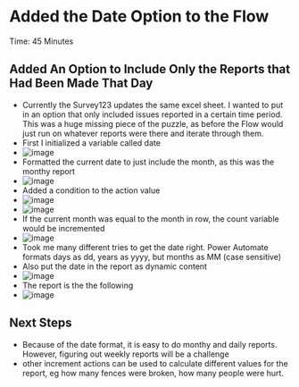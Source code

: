 # Added the Date Option to the Flow
Time: 45 Minutes
## Added An Option to Include Only the Reports that Had Been Made That Day
- Currently the Survey123 updates the same excel sheet. I wanted to put in an option that only included issues reported in a certain time period. This was a
huge missing piece of the puzzle, as before the Flow would just run on whatever reports were there and iterate through them.
- First I initialized a variable called date
- ![image](https://github.com/MayaIvimey/logs/assets/146374490/f515a45b-ed0c-4cac-a90f-979d01989487)
- Formatted the current date to just include the month, as this was the monthy report
- ![image](https://github.com/MayaIvimey/logs/assets/146374490/7b9843c3-e50b-4005-bd45-7a1e007ffa60)
- Added a condition to the action value
- ![image](https://github.com/MayaIvimey/logs/assets/146374490/c7c73e84-ff32-485a-bd6a-8fe85f90734c)
- ![image](https://github.com/MayaIvimey/logs/assets/146374490/f0e510cf-9ec2-494c-a531-8771242e7f98)
- If the current month was equal to the month in row, the count variable would be incremented
- ![image](https://github.com/MayaIvimey/logs/assets/146374490/4b5369b1-2db0-47d9-b672-3fca389d16a6)
- Took me many different tries to get the date right. Power Automate formats days as dd, years as yyyy, but months as MM (case sensitive)
- Also put the date in the report as dynamic content
- ![image](https://github.com/MayaIvimey/logs/assets/146374490/7947967a-1dbc-4b84-9422-b604acd12f1e)
- The report is the the following
- ![image](https://github.com/MayaIvimey/logs/assets/146374490/47e0de8b-a342-41a8-998e-8c23fc48fbea)
## Next Steps
- Because of the date format, it is easy to do monthy and daily reports. However, figuring out weekly reports will be a challenge
- other increment actions can be used to calculate different values for the report, eg how many fences were broken, how many people were hurt. 

